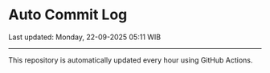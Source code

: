 # Auto Commit Log

Last updated: Monday, 22-09-2025 05:11 WIB

---

This repository is automatically updated every hour using GitHub Actions.
